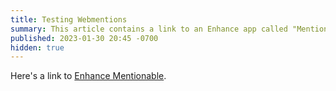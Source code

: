 ```yaml
---
title: Testing Webmentions
summary: This article contains a link to an Enhance app called "Mentionable"
published: 2023-01-30 20:45 -0700
hidden: true
---
```


Here's a link to [Enhance Mentionable](https://enhance.dev).
